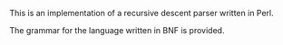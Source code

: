 This is an implementation of a recursive descent parser written in Perl.

The grammar for the language written in BNF is provided. 

